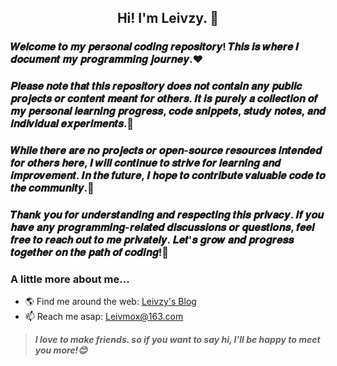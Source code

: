 <h2 align="center">Hi! I'm Leivzy. 👋</h2>

### 𝑾𝒆𝒍𝒄𝒐𝒎𝒆 𝒕𝒐 𝒎𝒚 𝒑𝒆𝒓𝒔𝒐𝒏𝒂𝒍 𝒄𝒐𝒅𝒊𝒏𝒈 𝒓𝒆𝒑𝒐𝒔𝒊𝒕𝒐𝒓𝒚! 𝑻𝒉𝒊𝒔 𝒊𝒔 𝒘𝒉𝒆𝒓𝒆 𝑰 𝒅𝒐𝒄𝒖𝒎𝒆𝒏𝒕 𝒎𝒚 𝒑𝒓𝒐𝒈𝒓𝒂𝒎𝒎𝒊𝒏𝒈 𝒋𝒐𝒖𝒓𝒏𝒆𝒚.:heart: 

### 𝑷𝒍𝒆𝒂𝒔𝒆 𝒏𝒐𝒕𝒆 𝒕𝒉𝒂𝒕 𝒕𝒉𝒊𝒔 𝒓𝒆𝒑𝒐𝒔𝒊𝒕𝒐𝒓𝒚 𝒅𝒐𝒆𝒔 𝒏𝒐𝒕 𝒄𝒐𝒏𝒕𝒂𝒊𝒏 𝒂𝒏𝒚 𝒑𝒖𝒃𝒍𝒊𝒄 𝒑𝒓𝒐𝒋𝒆𝒄𝒕𝒔 𝒐𝒓 𝒄𝒐𝒏𝒕𝒆𝒏𝒕 𝒎𝒆𝒂𝒏𝒕 𝒇𝒐𝒓 𝒐𝒕𝒉𝒆𝒓𝒔. 𝑰𝒕 𝒊𝒔 𝒑𝒖𝒓𝒆𝒍𝒚 𝒂 𝒄𝒐𝒍𝒍𝒆𝒄𝒕𝒊𝒐𝒏 𝒐𝒇 𝒎𝒚 𝒑𝒆𝒓𝒔𝒐𝒏𝒂𝒍 𝒍𝒆𝒂𝒓𝒏𝒊𝒏𝒈 𝒑𝒓𝒐𝒈𝒓𝒆𝒔𝒔, 𝒄𝒐𝒅𝒆 𝒔𝒏𝒊𝒑𝒑𝒆𝒕𝒔, 𝒔𝒕𝒖𝒅𝒚 𝒏𝒐𝒕𝒆𝒔, 𝒂𝒏𝒅 𝒊𝒏𝒅𝒊𝒗𝒊𝒅𝒖𝒂𝒍 𝒆𝒙𝒑𝒆𝒓𝒊𝒎𝒆𝒏𝒕𝒔.:gift:

### 𝑾𝒉𝒊𝒍𝒆 𝒕𝒉𝒆𝒓𝒆 𝒂𝒓𝒆 𝒏𝒐 𝒑𝒓𝒐𝒋𝒆𝒄𝒕𝒔 𝒐𝒓 𝒐𝒑𝒆𝒏-𝒔𝒐𝒖𝒓𝒄𝒆 𝒓𝒆𝒔𝒐𝒖𝒓𝒄𝒆𝒔 𝒊𝒏𝒕𝒆𝒏𝒅𝒆𝒅 𝒇𝒐𝒓 𝒐𝒕𝒉𝒆𝒓𝒔 𝒉𝒆𝒓𝒆, 𝑰 𝒘𝒊𝒍𝒍 𝒄𝒐𝒏𝒕𝒊𝒏𝒖𝒆 𝒕𝒐 𝒔𝒕𝒓𝒊𝒗𝒆 𝒇𝒐𝒓 𝒍𝒆𝒂𝒓𝒏𝒊𝒏𝒈 𝒂𝒏𝒅 𝒊𝒎𝒑𝒓𝒐𝒗𝒆𝒎𝒆𝒏𝒕. 𝑰𝒏 𝒕𝒉𝒆 𝒇𝒖𝒕𝒖𝒓𝒆, 𝑰 𝒉𝒐𝒑𝒆 𝒕𝒐 𝒄𝒐𝒏𝒕𝒓𝒊𝒃𝒖𝒕𝒆 𝒗𝒂𝒍𝒖𝒂𝒃𝒍𝒆 𝒄𝒐𝒅𝒆 𝒕𝒐 𝒕𝒉𝒆 𝒄𝒐𝒎𝒎𝒖𝒏𝒊𝒕𝒚.:apple:

### 𝑻𝒉𝒂𝒏𝒌 𝒚𝒐𝒖 𝒇𝒐𝒓 𝒖𝒏𝒅𝒆𝒓𝒔𝒕𝒂𝒏𝒅𝒊𝒏𝒈 𝒂𝒏𝒅 𝒓𝒆𝒔𝒑𝒆𝒄𝒕𝒊𝒏𝒈 𝒕𝒉𝒊𝒔 𝒑𝒓𝒊𝒗𝒂𝒄𝒚. 𝑰𝒇 𝒚𝒐𝒖 𝒉𝒂𝒗𝒆 𝒂𝒏𝒚 𝒑𝒓𝒐𝒈𝒓𝒂𝒎𝒎𝒊𝒏𝒈-𝒓𝒆𝒍𝒂𝒕𝒆𝒅 𝒅𝒊𝒔𝒄𝒖𝒔𝒔𝒊𝒐𝒏𝒔 𝒐𝒓 𝒒𝒖𝒆𝒔𝒕𝒊𝒐𝒏𝒔, 𝒇𝒆𝒆𝒍 𝒇𝒓𝒆𝒆 𝒕𝒐 𝒓𝒆𝒂𝒄𝒉 𝒐𝒖𝒕 𝒕𝒐 𝒎𝒆 𝒑𝒓𝒊𝒗𝒂𝒕𝒆𝒍𝒚. 𝑳𝒆𝒕'𝒔 𝒈𝒓𝒐𝒘 𝒂𝒏𝒅 𝒑𝒓𝒐𝒈𝒓𝒆𝒔𝒔 𝒕𝒐𝒈𝒆𝒕𝒉𝒆𝒓 𝒐𝒏 𝒕𝒉𝒆 𝒑𝒂𝒕𝒉 𝒐𝒇 𝒄𝒐𝒅𝒊𝒏𝒈!:cake:


### A little more about me...

- 🌎 Find me around the web: [Leivzy's Blog](https://www.Leivzy.top)
- 📫 Reach me asap: Leivmox@163.com


> ***I love to make friends. so if you want to say hi, I'll be happy to meet you more!😊***
